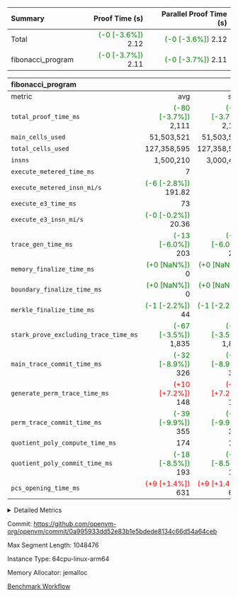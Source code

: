 | Summary | Proof Time (s) | Parallel Proof Time (s) |
|:---|---:|---:|
| Total | <span style='color: green'>(-0 [-3.6%])</span> 2.12 | <span style='color: green'>(-0 [-3.6%])</span> 2.12 |
| fibonacci_program | <span style='color: green'>(-0 [-3.7%])</span> 2.11 | <span style='color: green'>(-0 [-3.7%])</span> 2.11 |


| fibonacci_program |||||
|:---|---:|---:|---:|---:|
|metric|avg|sum|max|min|
| `total_proof_time_ms ` | <span style='color: green'>(-80 [-3.7%])</span> 2,111 | <span style='color: green'>(-80 [-3.7%])</span> 2,111 | <span style='color: green'>(-80 [-3.7%])</span> 2,111 | <span style='color: green'>(-80 [-3.7%])</span> 2,111 |
| `main_cells_used     ` |  51,503,521 |  51,503,521 |  51,503,521 |  51,503,521 |
| `total_cells_used    ` |  127,358,595 |  127,358,595 |  127,358,595 |  127,358,595 |
| `insns               ` |  1,500,210 |  3,000,420 |  1,500,210 |  1,500,210 |
| `execute_metered_time_ms` |  7 | -          | -          | -          |
| `execute_metered_insn_mi/s` | <span style='color: green'>(-6 [-2.8%])</span> 191.82 | -          | <span style='color: green'>(-6 [-2.8%])</span> 191.82 | <span style='color: green'>(-6 [-2.8%])</span> 191.82 |
| `execute_e3_time_ms  ` |  73 |  73 |  73 |  73 |
| `execute_e3_insn_mi/s` | <span style='color: green'>(-0 [-0.2%])</span> 20.36 | -          | <span style='color: green'>(-0 [-0.2%])</span> 20.36 | <span style='color: green'>(-0 [-0.2%])</span> 20.36 |
| `trace_gen_time_ms   ` | <span style='color: green'>(-13 [-6.0%])</span> 203 | <span style='color: green'>(-13 [-6.0%])</span> 203 | <span style='color: green'>(-13 [-6.0%])</span> 203 | <span style='color: green'>(-13 [-6.0%])</span> 203 |
| `memory_finalize_time_ms` | <span style='color: green'>(+0 [NaN%])</span> 0 | <span style='color: green'>(+0 [NaN%])</span> 0 | <span style='color: green'>(+0 [NaN%])</span> 0 | <span style='color: green'>(+0 [NaN%])</span> 0 |
| `boundary_finalize_time_ms` | <span style='color: green'>(+0 [NaN%])</span> 0 | <span style='color: green'>(+0 [NaN%])</span> 0 | <span style='color: green'>(+0 [NaN%])</span> 0 | <span style='color: green'>(+0 [NaN%])</span> 0 |
| `merkle_finalize_time_ms` | <span style='color: green'>(-1 [-2.2%])</span> 44 | <span style='color: green'>(-1 [-2.2%])</span> 44 | <span style='color: green'>(-1 [-2.2%])</span> 44 | <span style='color: green'>(-1 [-2.2%])</span> 44 |
| `stark_prove_excluding_trace_time_ms` | <span style='color: green'>(-67 [-3.5%])</span> 1,835 | <span style='color: green'>(-67 [-3.5%])</span> 1,835 | <span style='color: green'>(-67 [-3.5%])</span> 1,835 | <span style='color: green'>(-67 [-3.5%])</span> 1,835 |
| `main_trace_commit_time_ms` | <span style='color: green'>(-32 [-8.9%])</span> 326 | <span style='color: green'>(-32 [-8.9%])</span> 326 | <span style='color: green'>(-32 [-8.9%])</span> 326 | <span style='color: green'>(-32 [-8.9%])</span> 326 |
| `generate_perm_trace_time_ms` | <span style='color: red'>(+10 [+7.2%])</span> 148 | <span style='color: red'>(+10 [+7.2%])</span> 148 | <span style='color: red'>(+10 [+7.2%])</span> 148 | <span style='color: red'>(+10 [+7.2%])</span> 148 |
| `perm_trace_commit_time_ms` | <span style='color: green'>(-39 [-9.9%])</span> 355 | <span style='color: green'>(-39 [-9.9%])</span> 355 | <span style='color: green'>(-39 [-9.9%])</span> 355 | <span style='color: green'>(-39 [-9.9%])</span> 355 |
| `quotient_poly_compute_time_ms` |  174 |  174 |  174 |  174 |
| `quotient_poly_commit_time_ms` | <span style='color: green'>(-18 [-8.5%])</span> 193 | <span style='color: green'>(-18 [-8.5%])</span> 193 | <span style='color: green'>(-18 [-8.5%])</span> 193 | <span style='color: green'>(-18 [-8.5%])</span> 193 |
| `pcs_opening_time_ms ` | <span style='color: red'>(+9 [+1.4%])</span> 631 | <span style='color: red'>(+9 [+1.4%])</span> 631 | <span style='color: red'>(+9 [+1.4%])</span> 631 | <span style='color: red'>(+9 [+1.4%])</span> 631 |



<details>
<summary>Detailed Metrics</summary>

|  | keygen_time_ms | commit_exe_time_ms | app proof_time_ms |
| --- | --- | --- |
|  | 208 | 5 | 2,408 | 

| group | prove_segment_time_ms | memory_to_vec_partition_time_ms | insns | fri.log_blowup | execute_metered_time_ms | execute_metered_insn_mi/s | compute_user_public_values_proof_time_ms |
| --- | --- | --- | --- | --- | --- | --- | --- |
| fibonacci_program | 2,359 | 7 | 1,500,210 | 1 | 7 | 191.82 | 38 | 

| group | air_name | quotient_deg | interactions | constraints |
| --- | --- | --- | --- | --- |
| fibonacci_program | AccessAdapterAir<16> | 2 | 5 | 12 | 
| fibonacci_program | AccessAdapterAir<2> | 2 | 5 | 12 | 
| fibonacci_program | AccessAdapterAir<32> | 2 | 5 | 12 | 
| fibonacci_program | AccessAdapterAir<4> | 2 | 5 | 12 | 
| fibonacci_program | AccessAdapterAir<8> | 2 | 5 | 12 | 
| fibonacci_program | BitwiseOperationLookupAir<8> | 2 | 2 | 4 | 
| fibonacci_program | MemoryMerkleAir<8> | 2 | 4 | 39 | 
| fibonacci_program | PersistentBoundaryAir<8> | 2 | 3 | 7 | 
| fibonacci_program | PhantomAir | 2 | 3 | 5 | 
| fibonacci_program | Poseidon2PeripheryAir<BabyBearParameters>, 1> | 2 | 1 | 286 | 
| fibonacci_program | ProgramAir | 1 | 1 | 4 | 
| fibonacci_program | RangeTupleCheckerAir<2> | 1 | 1 | 4 | 
| fibonacci_program | Rv32HintStoreAir | 2 | 18 | 28 | 
| fibonacci_program | VariableRangeCheckerAir | 1 | 1 | 4 | 
| fibonacci_program | VmAirWrapper<Rv32BaseAluAdapterAir, BaseAluCoreAir<4, 8> | 2 | 20 | 37 | 
| fibonacci_program | VmAirWrapper<Rv32BaseAluAdapterAir, LessThanCoreAir<4, 8> | 2 | 18 | 40 | 
| fibonacci_program | VmAirWrapper<Rv32BaseAluAdapterAir, ShiftCoreAir<4, 8> | 2 | 24 | 91 | 
| fibonacci_program | VmAirWrapper<Rv32BranchAdapterAir, BranchEqualCoreAir<4> | 2 | 11 | 20 | 
| fibonacci_program | VmAirWrapper<Rv32BranchAdapterAir, BranchLessThanCoreAir<4, 8> | 2 | 13 | 35 | 
| fibonacci_program | VmAirWrapper<Rv32CondRdWriteAdapterAir, Rv32JalLuiCoreAir> | 2 | 10 | 18 | 
| fibonacci_program | VmAirWrapper<Rv32JalrAdapterAir, Rv32JalrCoreAir> | 2 | 16 | 20 | 
| fibonacci_program | VmAirWrapper<Rv32LoadStoreAdapterAir, LoadSignExtendCoreAir<4, 8> | 2 | 18 | 33 | 
| fibonacci_program | VmAirWrapper<Rv32LoadStoreAdapterAir, LoadStoreCoreAir<4> | 2 | 17 | 40 | 
| fibonacci_program | VmAirWrapper<Rv32MultAdapterAir, DivRemCoreAir<4, 8> | 2 | 25 | 84 | 
| fibonacci_program | VmAirWrapper<Rv32MultAdapterAir, MulHCoreAir<4, 8> | 2 | 24 | 31 | 
| fibonacci_program | VmAirWrapper<Rv32MultAdapterAir, MultiplicationCoreAir<4, 8> | 2 | 19 | 19 | 
| fibonacci_program | VmAirWrapper<Rv32RdWriteAdapterAir, Rv32AuipcCoreAir> | 2 | 12 | 14 | 
| fibonacci_program | VmConnectorAir | 2 | 5 | 11 | 

| group | air_name | segment | rows | prep_cols | perm_cols | main_cols | cells |
| --- | --- | --- | --- | --- | --- | --- | --- |
| fibonacci_program | AccessAdapterAir<8> | 0 | 128 |  | 16 | 17 | 4,224 | 
| fibonacci_program | BitwiseOperationLookupAir<8> | 0 | 65,536 | 3 | 8 | 2 | 655,360 | 
| fibonacci_program | MemoryMerkleAir<8> | 0 | 512 |  | 16 | 32 | 24,576 | 
| fibonacci_program | PersistentBoundaryAir<8> | 0 | 128 |  | 12 | 20 | 4,096 | 
| fibonacci_program | PhantomAir | 0 | 1 |  | 12 | 6 | 18 | 
| fibonacci_program | Poseidon2PeripheryAir<BabyBearParameters>, 1> | 0 | 256 |  | 8 | 300 | 78,848 | 
| fibonacci_program | ProgramAir | 0 | 8,192 |  | 8 | 10 | 147,456 | 
| fibonacci_program | RangeTupleCheckerAir<2> | 0 | 524,288 | 2 | 8 | 1 | 4,718,592 | 
| fibonacci_program | Rv32HintStoreAir | 0 | 4 |  | 44 | 32 | 304 | 
| fibonacci_program | VariableRangeCheckerAir | 0 | 262,144 | 2 | 8 | 1 | 2,359,296 | 
| fibonacci_program | VmAirWrapper<Rv32BaseAluAdapterAir, BaseAluCoreAir<4, 8> | 0 | 1,048,576 |  | 52 | 36 | 92,274,688 | 
| fibonacci_program | VmAirWrapper<Rv32BaseAluAdapterAir, LessThanCoreAir<4, 8> | 0 | 524,288 |  | 40 | 37 | 40,370,176 | 
| fibonacci_program | VmAirWrapper<Rv32BranchAdapterAir, BranchEqualCoreAir<4> | 0 | 262,144 |  | 28 | 26 | 14,155,776 | 
| fibonacci_program | VmAirWrapper<Rv32BranchAdapterAir, BranchLessThanCoreAir<4, 8> | 0 | 8 |  | 32 | 32 | 512 | 
| fibonacci_program | VmAirWrapper<Rv32CondRdWriteAdapterAir, Rv32JalLuiCoreAir> | 0 | 131,072 |  | 28 | 18 | 6,029,312 | 
| fibonacci_program | VmAirWrapper<Rv32JalrAdapterAir, Rv32JalrCoreAir> | 0 | 16 |  | 36 | 28 | 1,024 | 
| fibonacci_program | VmAirWrapper<Rv32LoadStoreAdapterAir, LoadStoreCoreAir<4> | 0 | 128 |  | 52 | 41 | 11,904 | 
| fibonacci_program | VmAirWrapper<Rv32RdWriteAdapterAir, Rv32AuipcCoreAir> | 0 | 16 |  | 28 | 20 | 768 | 
| fibonacci_program | VmConnectorAir | 0 | 2 | 1 | 16 | 5 | 42 | 

| group | segment | trace_gen_time_ms | total_proof_time_ms | total_cells_used | total_cells | system_trace_gen_time_ms | stark_prove_excluding_trace_time_ms | single_trace_gen_time_ms | quotient_poly_compute_time_ms | quotient_poly_commit_time_ms | perm_trace_commit_time_ms | pcs_opening_time_ms | merkle_finalize_time_ms | memory_to_vec_partition_time_ms | memory_finalize_time_ms | main_trace_commit_time_ms | main_cells_used | insns | generate_perm_trace_time_ms | execute_e3_time_ms | execute_e3_insn_mi/s | boundary_finalize_time_ms |
| --- | --- | --- | --- | --- | --- | --- | --- | --- | --- | --- | --- | --- | --- | --- | --- | --- | --- | --- | --- | --- | --- | --- |
| fibonacci_program | 0 | 203 | 2,111 | 127,358,595 | 160,836,972 | 203 | 1,835 | 2 | 174 | 193 | 355 | 631 | 44 | 7 | 0 | 326 | 51,503,521 | 1,500,210 | 148 | 73 | 20.36 | 0 | 

| group | segment | trace_height_constraint | weighted_sum | threshold |
| --- | --- | --- | --- | --- |
| fibonacci_program | 0 | 0 | 3,932,510 | 2,013,265,921 | 
| fibonacci_program | 0 | 1 | 10,749,336 | 2,013,265,921 | 
| fibonacci_program | 0 | 2 | 1,966,255 | 2,013,265,921 | 
| fibonacci_program | 0 | 3 | 10,749,404 | 2,013,265,921 | 
| fibonacci_program | 0 | 4 | 1,664 | 2,013,265,921 | 
| fibonacci_program | 0 | 5 | 640 | 2,013,265,921 | 
| fibonacci_program | 0 | 6 | 7,209,084 | 2,013,265,921 | 
| fibonacci_program | 0 | 7 |  | 2,013,265,921 | 
| fibonacci_program | 0 | 8 | 35,534,845 | 2,013,265,921 | 

</details>


Commit: https://github.com/openvm-org/openvm/commit/0a995933dd52e83b1e5bdede8134c66d54a64ceb

Max Segment Length: 1048476

Instance Type: 64cpu-linux-arm64

Memory Allocator: jemalloc

[Benchmark Workflow](https://github.com/openvm-org/openvm/actions/runs/16731137234)
